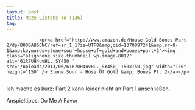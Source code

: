 ```yaml
---
layout: post
title: Maze Listens To (136)
tag: 
---
```



                <p><a href="http://www.amazon.de/House-Gold-Bones-Part-2/dp/B00BAB6CNC/ref=sr_1_1?ie=UTF8&amp;qid=1370897241&amp;sr=8-1&amp;keywords=stone+sour+house+of+gold+and+bones+part+2"><img class="alignnone size-thumbnail wp-image-8012" alt="61R7UH4uvHL._SY450_" src="/uploads/2013/06/61R7UH4uvHL._SY450_-150x150.jpg" width="150" height="150" /> Stone Sour - Hose Of Gold &amp; Bones Pt. 2</a></p>
<img alt="" src="/uploads/2010/02/maze_listens_to_2stars.png" />
<p>Ich mache es kurz: Part 2 kann leider nicht an Part 1 anschließen.</p>
<p>Anspieltipps: Do Me A Favor</p>
            
